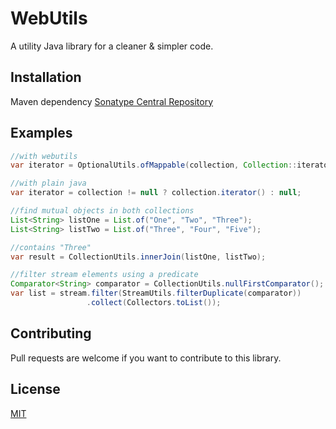 # WebUtils

A utility Java library for a cleaner & simpler code.

## Installation

Maven dependency [Sonatype Central Repository](https://central.sonatype.com/artifact/io.github.ahnahhas/webutils)

## Examples



```java
//with webutils 
var iterator = OptionalUtils.ofMappable(collection, Collection::iterator);

//with plain java
var iterator = collection != null ? collection.iterator() : null;
```

``` java
//find mutual objects in both collections 
List<String> listOne = List.of("One", "Two", "Three");
List<String> listTwo = List.of("Three", "Four", "Five");

//contains "Three"
var result = CollectionUtils.innerJoin(listOne, listTwo);          
```

``` java
//filter stream elements using a predicate
Comparator<String> comparator = CollectionUtils.nullFirstComparator();
var list = stream.filter(StreamUtils.filterDuplicate(comparator))
                 .collect(Collectors.toList());
```

## Contributing

Pull requests are welcome if you want to contribute to this library.

## License

[MIT](https://choosealicense.com/licenses/mit/)
